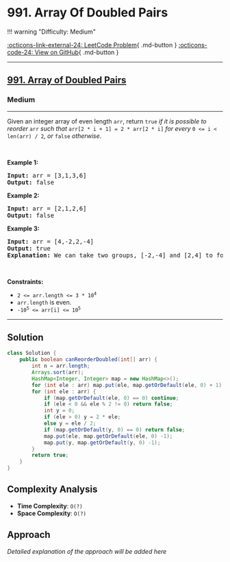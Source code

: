 # 991. Array Of Doubled Pairs

!!! warning "Difficulty: Medium"

[:octicons-link-external-24: LeetCode Problem](https://leetcode.com/problems/array-of-doubled-pairs/){ .md-button }
[:octicons-code-24: View on GitHub](https://github.com/RAJ8664/Leetcode/tree/master/0991-array-of-doubled-pairs){ .md-button }

---

<h2><a href="https://leetcode.com/problems/array-of-doubled-pairs">991. Array of Doubled Pairs</a></h2><h3>Medium</h3><hr><p>Given an integer array of even length <code>arr</code>, return <code>true</code><em> if it is possible to reorder </em><code>arr</code><em> such that </em><code>arr[2 * i + 1] = 2 * arr[2 * i]</code><em> for every </em><code>0 &lt;= i &lt; len(arr) / 2</code><em>, or </em><code>false</code><em> otherwise</em>.</p>

<p>&nbsp;</p>
<p><strong class="example">Example 1:</strong></p>

<pre>
<strong>Input:</strong> arr = [3,1,3,6]
<strong>Output:</strong> false
</pre>

<p><strong class="example">Example 2:</strong></p>

<pre>
<strong>Input:</strong> arr = [2,1,2,6]
<strong>Output:</strong> false
</pre>

<p><strong class="example">Example 3:</strong></p>

<pre>
<strong>Input:</strong> arr = [4,-2,2,-4]
<strong>Output:</strong> true
<strong>Explanation:</strong> We can take two groups, [-2,-4] and [2,4] to form [-2,-4,2,4] or [2,4,-2,-4].
</pre>

<p>&nbsp;</p>
<p><strong>Constraints:</strong></p>

<ul>
	<li><code>2 &lt;= arr.length &lt;= 3 * 10<sup>4</sup></code></li>
	<li><code>arr.length</code> is even.</li>
	<li><code>-10<sup>5</sup> &lt;= arr[i] &lt;= 10<sup>5</sup></code></li>
</ul>


---

## Solution

```java
class Solution {
    public boolean canReorderDoubled(int[] arr) {
        int n = arr.length;
        Arrays.sort(arr);
        HashMap<Integer, Integer> map = new HashMap<>();
        for (int ele : arr) map.put(ele, map.getOrDefault(ele, 0) + 1);
        for (int ele : arr) {
            if (map.getOrDefault(ele, 0) == 0) continue;
            if (ele < 0 && ele % 2 != 0) return false;
            int y = 0;
            if (ele > 0) y = 2 * ele;
            else y = ele / 2;
            if (map.getOrDefault(y, 0) == 0) return false;
            map.put(ele, map.getOrDefault(ele, 0) -1);
            map.put(y, map.getOrDefault(y, 0) -1);
        }
        return true;
    }
}
```

## Complexity Analysis

- **Time Complexity**: `O(?)`
- **Space Complexity**: `O(?)`

## Approach

*Detailed explanation of the approach will be added here*

